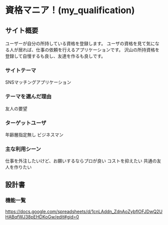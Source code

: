 # 資格マニア！(my_qualification)

## サイト概要
ユーザーが自分の所持している資格を登録します。
ユーザの資格を見て気になる人が居れば、仕事の依頼を行えるアプリケーションです。
沢山の所持資格を登録して自慢するも良し、友達を作るも良しです。

### サイトテーマ
SNSマッチングアプリケーション

### テーマを選んだ理由
友人の要望

### ターゲットユーザ
年齢層指定無し
ビジネスマン

### 主な利用シーン
仕事を外注したいけど、お願いするならプロが良い
コストを抑えたい
共通の友人を作りたい

## 設計書

### 機能一覧
https://docs.google.com/spreadsheets/d/1cnLAddn_ZdnAoZybflOFJDwQ2UHABqfWJ38pEHDKoGw/edit#gid=0


